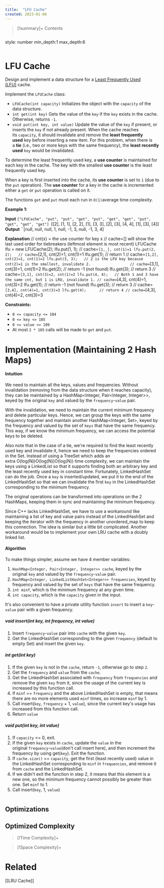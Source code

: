 ```yaml
---
title:  "LFU Cache"
created: 2023-01-06
---
```


>[!summary]+ Contents
>```toc
style: number
min_depth:1
max_depth:6 
>```


# LFU Cache
Design and implement a data structure for a [Least Frequently Used (LFU)](https://en.wikipedia.org/wiki/Least_frequently_used) cache.

Implement the `LFUCache` class:

-   `LFUCache(int capacity)` Initializes the object with the `capacity` of the data structure.
-   `int get(int key)` Gets the value of the `key` if the `key` exists in the cache. Otherwise, returns `-1`.
-   `void put(int key, int value)` Update the value of the `key` if present, or inserts the `key` if not already present. When the cache reaches its `capacity`, it should invalidate and remove the **least frequently used** key before inserting a new item. For this problem, when there is a **tie** (i.e., two or more keys with the same frequency), the **least recently used** `key` would be invalidated.

To determine the least frequently used key, a **use counter** is maintained for each key in the cache. The key with the smallest **use counter** is the least frequently used key.

When a key is first inserted into the cache, its **use counter** is set to `1` (due to the `put` operation). The **use counter** for a key in the cache is incremented either a `get` or `put` operation is called on it.

The functions `get` and `put` must each run in `O(1)`average time complexity.

**Example 1:**

**Input**
``["LFUCache", "put", "put", "get", "put", "get", "get", "put", "get", "get", "get"]
``[[2], [1, 1], [2, 2], [1], [3, 3], [2], [3], [4, 4], [1], [3], [4]]
**Output**
``[null, null, null, 1, null, -1, 3, null, -1, 3, 4]

**Explanation**
// cnt(x) = the use counter for key x
// cache=[] will show the last used order for tiebreakers (leftmost element is  most recent)
LFUCache lfu = new LFUCache(2);
lfu.put(1, 1);   // cache=``[1,_], cnt(1)=1
lfu.put(2, 2);   // cache=``[2,1], cnt(2)=1, cnt(1)=1
lfu.get(1);      // return 1
                 // cache=``[1,2], cnt(2)=1, cnt(1)=2
lfu.put(3, 3);   // 2 is the LFU key because cnt(2)=1 is the smallest, invalidate 2.
                 // cache=``[3,1], cnt(3)=1, cnt(1)=2
lfu.get(2);      // return -1 (not found)
lfu.get(3);      // return 3
                 // cache=``[3,1], cnt(3)=2, cnt(1)=2
lfu.put(4, 4);   // Both 1 and 3 have the same cnt, but 1 is LRU, invalidate 1.
                 // cache=``[4,3], cnt(4)=1, cnt(3)=2
lfu.get(1);      // return -1 (not found)
lfu.get(3);      // return 3
                 // cache=``[3,4], cnt(4)=1, cnt(3)=3
lfu.get(4);      // return 4
                 // cache=``[4,3], cnt(4)=2, cnt(3)=3

**Constraints:**

-   `0 <= capacity <= 104`
-   `0 <= key <= 105`
-   `0 <= value <= 109`
-   At most `2 * 105` calls will be made to `get` and `put`.
# Implementation (Maintaining 2 Hash Maps)
#### Intuition

We need to maintain all the keys, values and frequencies. Without invalidation (removing from the data structure when it reaches capacity), they can be maintained by a HashMap<Integer, Pair<Integer, Integer>>, keyed by the original `key` and valued by the `frequency`-`value` pair.

With the invalidation, we need to maintain the current minimum frequency and delete particular keys. Hence, we can group the keys with the same frequency together and maintain another HashMap<Integer, Set>, keyed by the frequency and valued by the set of `keys` that have the same frequency. This way, if we know the minimum frequency, we can access the potential keys to be deleted.

Also note that in the case of a tie, we're required to find the least recently used key and invalidate it, hence we need to keep the frequencies ordered in the Set. Instead of using a TreeSet which adds an extra O(log(N))O(log(N))O(log(N)) time complexity, we can maintain the keys using a LinkedList so that it supports finding both an arbitrary key and the least recently used key in constant time. Fortunately, LinkedHashSet can do the job. Once a `key` is inserted/updated, we put it to the end of the LinkedHashSet so that we can invalidate the first `key` in the LinkedHashSet corresponding to the minimum frequency.

The original operations can be transformed into operations on the 2 HashMaps, keeping them in sync and maintaining the minimum frequency.

Since C++ lacks LinkedHashSet, we have to use a workaround like maintaining a list of key and value pairs instead of the LinkedHashSet and keeping the iterator with the frequency in another unordered_map to keep this connection. The idea is similar but a little bit complicated. Another workaround would be to implement your own LRU cache with a doubly linked list.

#### Algorithm

To make things simpler, assume we have 4 member variables:

1.  `HashMap<Integer, Pair<Integer, Integer>> cache`, keyed by the original `key` and valued by the `frequency`-`value` pair.
2.  `HashMap<Integer, LinkedListHashSet<Integer>> frequencies`, keyed by frequency and valued by the set of `keys` that have the same frequency.
3.  `int minf`, which is the minimum frequency at any given time.
4.  `int capacity`, which is the `capacity` given in the input.

It's also convenient to have a private utility function `insert` to insert a `key`-`value` pair with a given frequency.

##### void insert(int key, int frequency, int value)

1.  Insert `frequency`-`value` pair into `cache` with the given `key`.
2.  Get the LinkedHashSet corresponding to the given `frequency` (default to empty Set) and insert the given `key`.

##### int get(int key)

1.  If the given `key` is not in the `cache`, return `-1`, otherwise go to step `2`.
2.  Get the `frequency` and `value` from the `cache`.
3.  Get the LinkedHashSet associated with `frequency` from `frequencies` and remove the given `key` from it, since the usage of the current key is increased by this function call.
4.  If `minf` == `frequency` and the above LinkedHashSet is empty, that means there are no more elements used `minf` times, so increase `minf` by 1.
5.  Call insert(`key`, `frequency` + 1, `value`), since the current key's usage has increased from this function call.
6.  Return `value`

##### void put(int key, int value)

1.  If `capacity` <= 0, exit.
2.  If the given `key` exists in `cache`, update the `value` in the original `frequency`-`value`(don't call insert here), and then increment the frequency by using get(`key`). Exit the function.
3.  If `cache.size()` == `capacity`, get the first (least recently used) value in the LinkedHashSet corresponding to `minf` in `frequencies`, and remove it from `cache` and the LinkedHashSet.
4.  If we didn't exit the function in step 2, it means that this element is a new one, so the minimum frequency cannot possibly be greater than one. Set `minf` to 1.
5.  Call insert(`key`, 1, `value`)
```python

```

## Optimizations

## Optimized Complexity

>[!Time Complexity]+

>[!Space Complexity]+



# Related
[[LRU Cache]]